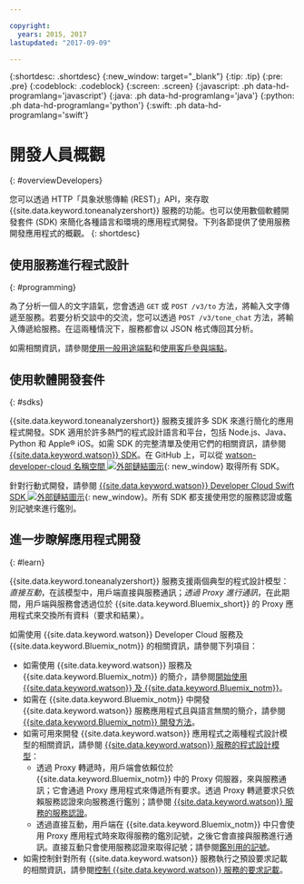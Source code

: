 ```yaml
---

copyright:
  years: 2015, 2017
lastupdated: "2017-09-09"

---
```


{:shortdesc: .shortdesc}
{:new_window: target="_blank"}
{:tip: .tip}
{:pre: .pre}
{:codeblock: .codeblock}
{:screen: .screen}
{:javascript: .ph data-hd-programlang='javascript'}
{:java: .ph data-hd-programlang='java'}
{:python: .ph data-hd-programlang='python'}
{:swift: .ph data-hd-programlang='swift'}

# 開發人員概觀
{: #overviewDevelopers}

您可以透過 HTTP「具象狀態傳輸 (REST)」API，來存取 {{site.data.keyword.toneanalyzershort}} 服務的功能。也可以使用數個軟體開發套件 (SDK) 來簡化各種語言和環境的應用程式開發。下列各節提供了使用服務開發應用程式的概觀。
{: shortdesc}

## 使用服務進行程式設計
{: #programming}

為了分析一個人的文字語氣，您會透過 `GET` 或 `POST /v3/to` 方法，將輸入文字傳遞至服務。若要分析交談中的交流，您可以透過 `POST /v3/tone_chat` 方法，將輸入傳遞給服務。在這兩種情況下，服務都會以 JSON 格式傳回其分析。

如需相關資訊，請參閱[使用一般用途端點](/docs/services/tone-analyzer/using-tone.html)和[使用客戶參與端點](/docs/services/tone-analyzer/using-tone-chat.html)。

## 使用軟體開發套件
{: #sdks}

{{site.data.keyword.toneanalyzershort}} 服務支援許多 SDK 來進行簡化的應用程式開發。SDK 適用於許多熱門的程式設計語言和平台，包括 Node.js、Java、Python 和 Apple&reg; iOS。如需 SDK 的完整清單及使用它們的相關資訊，請參閱 [{{site.data.keyword.watson}} SDK](/docs/services/watson/getting-started-sdks.html)。在 GitHub 上，可以從 [watson-developer-cloud 名稱空間 ![外部鏈結圖示](../../icons/launch-glyph.svg "外部鏈結圖示")](https://github.com/watson-developer-cloud){: new_window} 取得所有 SDK。

針對行動式開發，請參閱 [{{site.data.keyword.watson}} Developer Cloud Swift SDK ![外部鏈結圖示](../../icons/launch-glyph.svg "外部鏈結圖示")](https://github.com/watson-developer-cloud/swift-sdk){: new_window}。所有 SDK 都支援使用您的服務認證或鑑別記號來進行鑑別。

## 進一步瞭解應用程式開發
{: #learn}

{{site.data.keyword.toneanalyzershort}} 服務支援兩個典型的程式設計模型：*直接互動*，在該模型中，用戶端直接與服務通訊；*透過 Proxy 進行通訊*，在此期間，用戶端與服務會透過位於 {{site.data.keyword.Bluemix_short}} 的 Proxy 應用程式來交換所有資料（要求和結果）。

如需使用 {{site.data.keyword.watson}} Developer Cloud 服務及 {{site.data.keyword.Bluemix_notm}} 的相關資訊，請參閱下列項目：

-   如需使用 {{site.data.keyword.watson}} 服務及 {{site.data.keyword.Bluemix_notm}} 的簡介，請參閱[開始使用 {{site.data.keyword.watson}} 及 {{site.data.keyword.Bluemix_notm}}](/docs/services/watson/index.html)。
-   如需在 {{site.data.keyword.Bluemix_notm}} 中開發 {{site.data.keyword.watson}} 服務應用程式且與語言無關的簡介，請參閱 [{{site.data.keyword.Bluemix_notm}} 開發方法](/docs/services/watson/getting-started-bluemix.html)。
-   如需可用來開發 {{site.data.keyword.watson}} 應用程式之兩種程式設計模型的相關資訊，請參閱 [{{site.data.keyword.watson}} 服務的程式設計模型](/docs/services/watson/getting-started-develop.html)：
    -   透過 Proxy 轉遞時，用戶端會依賴位於 {{site.data.keyword.Bluemix_notm}} 中的 Proxy 伺服器，來與服務通訊；它會通過 Proxy 應用程式來傳遞所有要求。透過 Proxy 轉遞要求只依賴服務認證來向服務進行鑑別；請參閱 [{{site.data.keyword.watson}} 服務的服務認證](/docs/services/watson/getting-started-credentials.html)。
    -   透過直接互動，用戶端在 {{site.data.keyword.Bluemix_notm}} 中只會使用 Proxy 應用程式時來取得服務的鑑別記號，之後它會直接與服務進行通訊。直接互動只會使用服務認證來取得記號；請參閱[鑑別用的記號](/docs/services/watson/getting-started-tokens.html)。
-   如需控制針對所有 {{site.data.keyword.watson}} 服務執行之預設要求記載的相關資訊，請參閱[控制 {{site.data.keyword.watson}} 服務的要求記載](/docs/services/watson/getting-started-logging.html)。
